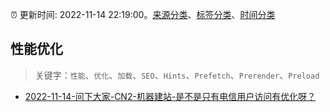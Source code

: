 :alarm_clock: 更新时间: 2022-11-14 22:19:00。[来源分类](../README.md)、[标签分类](../TAGS.md)、[时间分类](../TIMELINE.md)

## 性能优化


> 关键字：`性能`、`优化`、`加载`、`SEO`、`Hints`、`Prefetch`、`Prerender`、`Preload`



- [2022-11-14-问下大家-CN2-机器建站-是不是只有电信用户访问有优化呀？](https://www.v2ex.com/t/895239) 
